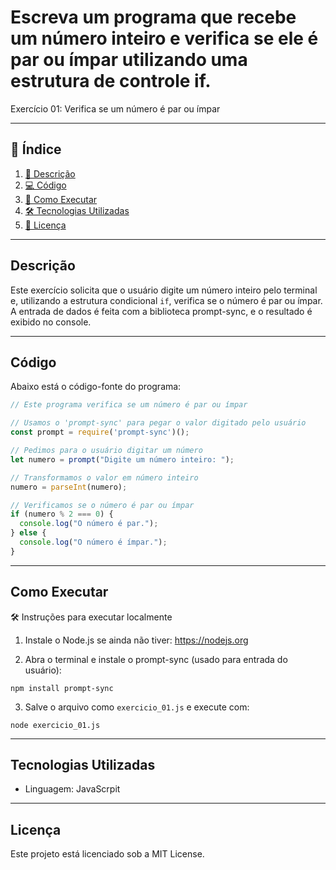 # Escreva um programa que recebe um número inteiro e verifica se ele é par ou ímpar utilizando uma estrutura de controle if.

Exercício 01: Verifica se um número é par ou ímpar

---

## 📑 Índice

1. [📖 Descrição](#descrição)  
2. [💻 Código](#código)  
3. [🚀 Como Executar](#como-executar)   
4. [🛠️ Tecnologias Utilizadas](#tecnologias-utilizadas)  
5. [📜 Licença](#licença)  

---

## Descrição

Este exercício solicita que o usuário digite um número inteiro pelo terminal e, utilizando a estrutura condicional `if`, verifica se o número é par ou ímpar. 
A entrada de dados é feita com a biblioteca prompt-sync, e o resultado é exibido no console.

---

## Código

Abaixo está o código-fonte do programa:

```JavaScript
// Este programa verifica se um número é par ou ímpar

// Usamos o 'prompt-sync' para pegar o valor digitado pelo usuário
const prompt = require('prompt-sync')();

// Pedimos para o usuário digitar um número
let numero = prompt("Digite um número inteiro: ");

// Transformamos o valor em número inteiro
numero = parseInt(numero);

// Verificamos se o número é par ou ímpar
if (numero % 2 === 0) {
  console.log("O número é par.");
} else {
  console.log("O número é ímpar.");
}

```

---

## Como Executar

🛠️ Instruções para executar localmente

1. Instale o Node.js se ainda não tiver: https://nodejs.org

2. Abra o terminal e instale o prompt-sync (usado para entrada do usuário):

```
npm install prompt-sync
```

3. Salve o arquivo como `exercicio_01.js` e execute com:

```
node exercicio_01.js
```

---

## Tecnologias Utilizadas

- Linguagem: JavaScrpit

---

## Licença

Este projeto está licenciado sob a MIT License.
